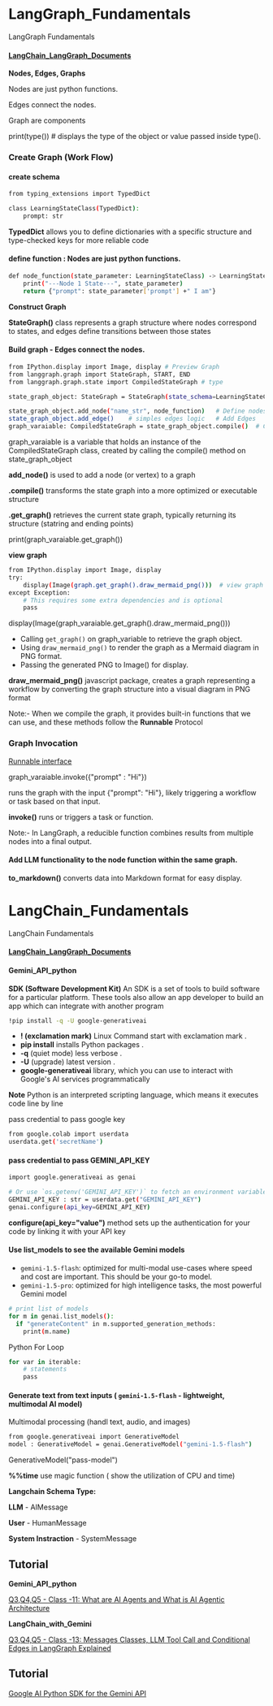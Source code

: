 # LangGraph_Fundamentals  
LangGraph Fundamentals

#### [LangChain_LangGraph_Documents](https://github.com/raheelam98/LangChain_LangGraph_documents/blob/main/README.md)
  
**Nodes, Edges, Graphs**

Nodes are just python functions.   

Edges connect the nodes.

Graph are components

print(type())  # displays the type of the object or value passed inside type().

### Create Graph (Work Flow)

#### create schema

```bash
from typing_extensions import TypedDict

class LearningStateClass(TypedDict):
    prompt: str
```

**TypedDict** allows you to define dictionaries with a specific structure and type-checked keys for more reliable code

#### define function : Nodes are just python functions.

```bash
def node_function(state_parameter: LearningStateClass) -> LearningStateClass:
    print("---Node 1 State---", state_parameter)
    return {"prompt": state_parameter['prompt'] +" I am"}
```   

**Construct Graph**

**StateGraph()** class represents a graph structure where nodes correspond to states, and edges define transitions between those states

#### Build graph -  Edges connect the nodes.

```bash
from IPython.display import Image, display # Preview Graph
from langgraph.graph import StateGraph, START, END
from langgraph.graph.state import CompiledStateGraph # type

state_graph_object: StateGraph = StateGraph(state_schema=LearningStateClass)   # Build graph

state_graph_object.add_node("name_str", node_function)   # Define nodes
state_graph_object.add_edge()    # simples edges logic   # Add Edges
graph_varaiable: CompiledStateGraph = state_graph_object.compile()  # Comple Graph
```

graph_varaiable is a variable that holds an instance of the CompiledStateGraph class, created by calling the compile() method on state_graph_object

**add_node()** is used to add a node (or vertex) to a graph

**.compile()** transforms the state graph into a more optimized or executable structure

**.get_graph()** retrieves the current state graph, typically returning its structure (statring and ending points)

print(graph_varaiable.get_graph())

**view graph**
```bash
from IPython.display import Image, display
try:
    display(Image(graph.get_graph().draw_mermaid_png()))  # view graph
except Exception:
    # This requires some extra dependencies and is optional
    pass
```

display(Image(graph_varaiable.get_graph().draw_mermaid_png()))

* Calling `get_graph()` on graph_variable to retrieve the graph object.
* Using `draw_mermaid_png()` to render the graph as a Mermaid diagram in PNG format.
* Passing the generated PNG to Image() for display.

**draw_mermaid_png()** javascript package, creates a graph representing a workflow by converting the graph structure into a visual diagram in PNG format

Note:- When we compile the graph, it provides built-in functions that we can use, and these methods follow the **Runnable** Protocol

### Graph Invocation

[Runnable interface](https://python.langchain.com/v0.1/docs/expression_language/interface/)

graph_varaiable.invoke({"prompt" : "Hi"})

runs the graph with the input {"prompt": "Hi"}, likely triggering a workflow or task based on that input.

**invoke()** runs or triggers a task or function.

Note:- In LangGraph, a reducible function combines results from multiple nodes into a final output.

#### Add LLM functionality to the node function within the same graph.

**to_markdown()** converts data into Markdown format for easy display.

# LangChain_Fundamentals
LangChain Fundamentals

#### [LangChain_LangGraph_Documents](https://github.com/raheelam98/LangChain_LangGraph_documents/blob/main/README.md)
  
#### Gemini_API_python

**SDK (Software Development Kit)**
An SDK is a set of tools to build software for a particular platform. These tools also allow an app developer to build an app which can integrate with another program

```bash
!pip install -q -U google-generativeai
```

* **! (exclamation mark)**   Linux Command start with exclamation mark  .
* **pip install**   installs Python packages   .
* **-q**   (quiet mode) less verbose  .
* **-U**   (upgrade) latest version  .
* **google-generativeai**   library, which you can use to interact with Google's AI services programmatically

**Note**  Python is an interpreted scripting language, which means it executes code line by line

pass credential to pass google key
```bash
from google.colab import userdata
userdata.get('secretName')
```
#### pass credential to pass GEMINI_API_KEY
```bash
import google.generativeai as genai

# Or use `os.getenv('GEMINI_API_KEY')` to fetch an environment variable.
GEMINI_API_KEY : str = userdata.get("GEMINI_API_KEY")
genai.configure(api_key=GEMINI_API_KEY)
```
**configure(api_key="value")**  method sets up the authentication for your code by linking it with your API key

#### Use list_models to see the available Gemini models

* `gemini-1.5-flash`: optimized for multi-modal use-cases where speed and cost are important. This should be your go-to model.
* `gemini-1.5-pro`: optimized for high intelligence tasks, the most powerful Gemini model

```bash
# print list of models
for m in genai.list_models():
  if "generateContent" in m.supported_generation_methods:
    print(m.name)
```

Python For Loop
```bash
for var in iterable:
    # statements
    pass
```

#### Generate text from text inputs ( `gemini-1.5-flash` - lightweight, multimodal AI model)
Multimodal processing (handl text, audio, and images)

```bash
from google.generativeai import GenerativeModel
model : GenerativeModel = genai.GenerativeModel("gemini-1.5-flash")
```
GenerativeModel("pass-model") 

**%%time** use magic function ( show the utilization of CPU and time)

**Langchain Schema Type:**

**LLM** - AIMessage

**User** - HumanMessage

**System Instraction** - SystemMessage


## Tutorial

**Gemini_API_python**

[Q3,Q4,Q5 - Class -11: What are AI Agents and What is AI Agentic Architecture](https://www.youtube.com/watch?v=Sj9c5lX2Y6U&t=7196s)

**LangChain_with_Gemini**

[Q3,Q4,Q5 - Class -13: Messages Classes, LLM Tool Call and Conditional Edges in LangGraph Explained](https://www.youtube.com/watch?v=Rz4mD3KMBe8)

## Tutorial 

[Google AI Python SDK for the Gemini API](https://pypi.org/project/google-generativeai/)



